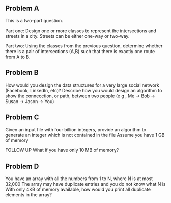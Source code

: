 Problem A
------------
This is a two-part question. 

Part one: Design one or more classes to represent the intersections and streets 
in a city. Streets can be either one-way or two-way. 

Part two: Using the classes from the previous question, determine whether there is a pair of intersections (A,B) such that there is exactly one route from A to B.


Problem B
-----------
How would you design the data structures for a very large social network (Facebook, LinkedIn, etc)? Describe how you would design an algorithm to show the connecction, or path, between two people (e g , Me -> Bob -> Susan -> Jason -> You)



Problem C
---------
Given an input file with four billion integers, provide an algorithm to generate an integer which is not contained in the file Assume you have 1 GB of memory

FOLLOW UP
What if you have only 10 MB of memory?

Problem D
--------
You have an array with all the numbers from 1 to N, where N is at most 32,000 The array may have duplicate entries and you do not know what N is With only 4KB of memory available, how would you print all duplicate elements in the array?


